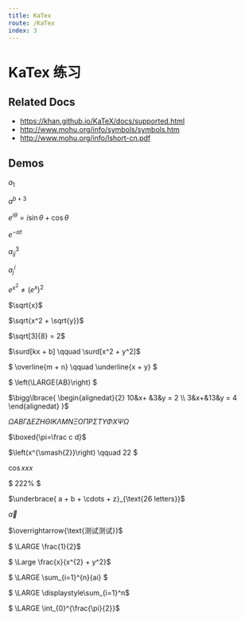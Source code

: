 ```yaml
---
title: KaTex
route: /KaTex
index: 3
---
```


# KaTex 练习

## Related Docs
- https://khan.github.io/KaTeX/docs/supported.html
- http://www.mohu.org/info/symbols/symbols.htm
- http://www.mohu.org/info/lshort-cn.pdf

## Demos

$a_1$

$a^{b+3}$

$e^{i\theta} = i\sin\theta + \cos\theta$

$e^{-\alpha t}$

$a_{ij}^{3}$

$a^{i}_{j}$

$e^{x^2} \neq (e^x)^2$ 

$\sqrt{x}$

$\sqrt{x^2 + \sqrt{y}}$

$\sqrt[3]{8} = 2$

$\surd[kx + b] \qquad \surd[x^2 + y^2]$

$
\overline{m + n}
\qquad 
\underline{x + y}
$

$ \left(\LARGE{AB}\right) $

$\bigg\lbrace{
\begin{alignedat}{2}
   10&x+ &3&y = 2 \\
   3&x+&13&y = 4
\end{alignedat}
}$

$ΩABΓΔEZHΘIKΛMNΞOΠPΣTΥΦXΨΩ$

$\boxed{\pi=\frac c d}$


$\left(x^{\smash{2}}\right) \qquad	22 $

$\cos{xxx}$

$ 222\% $

$\underbrace{ a + b + \cdots + z}_{\text{26 letters}}$

$\vec{a}$

$\overrightarrow{\text{测试测试}}$

$ \LARGE \frac{1}{2}$

$ \Large \frac{x}{x^{2} + y^2}$

$ \LARGE \sum_{i=1}^{n}{ai} $

$ \LARGE \displaystyle\sum_{i=1}^n$

$ \LARGE \int_{0}^{\frac{\pi}{2}}$
